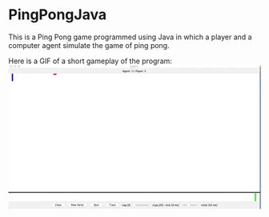 # PingPongJava
This is a Ping Pong game programmed using Java in which a player and a computer agent simulate the game of ping pong.

Here is a GIF of a short gameplay of the program:
![](PingPong.gif)
